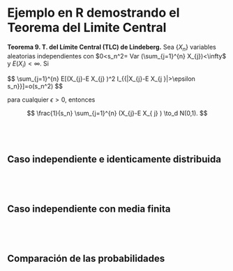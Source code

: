 # Ejemplo en R demostrando el Teorema del Limite Central

**Teorema 9. T. del Límite Central (TLC) de Lindeberg.** Sea $\{X_{n} \}$ variables aleatorias independientes
con $0<s_n^2= Var (\sum_{j=1}^{n} X_{j})<\infty$ y $E(X_i) < \infty$. Si

$$
 \sum_{j=1}^{n} E[(X_{j}-E X_{j} )^2 I_{{|X_{j}-E X_{j }|>\epsilon s_n\}}]=o(s_n^2)
$$

para cualquier $\epsilon>0$, entonces

$$
\frac{1}{s_n} \sum_{j=1}^{n} (X_{j}-E X_{ j} ) \to_d N(0,1).
$$




```r
```

```r
```


```r
```


```r
```


## Caso independiente e identicamente distribuida


```r
```

```r
```


```r
```


```r
```



## Caso independiente con media finita


```r
```

```r
```


```r
```


```r
```


## Comparación de las probabilidades



```r
```

```r
```


```r
```


```r
```
